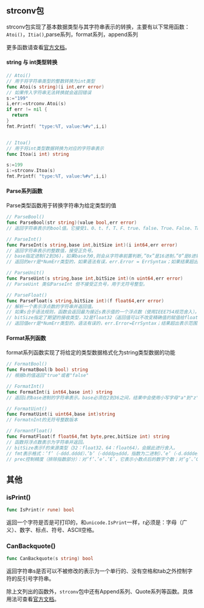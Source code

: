 ## strconv包

strconv包实现了基本数据类型与其字符串表示的转换，主要有以下常用函数：`Atoi()`，`Itia()`,parse系列，format系列，append系列

更多函数请查看[官方文档](https://golang.org/pkg/strconv/)。

#### string 与 int类型转换

```GO
// Atoi()
// 用于将字符串类型的整数转换为int类型
func Atoi(s string)(i int,err error)
// 如果传入字符串无法转换就会返回错误
s:="199"
i,err:=strconv.Atoi(s)
if err != nil {
  return
}
fmt.Printf( "type:%T, value:%#v",i,i)


// Itoa()
// 用于将int类型数据转换为对应的字符串表示
func Itoa(i int) string

s:=199
i:=strconv.Itoa(s)
fmt.Printf( "type:%T, value:%#v",i,i)
```

#### Parse系列函数

Parse类型函数用于转换字符串为给定类型的值

```GO
// ParseBool()
func ParseBool(str string)(value bool,err error)
// 返回字符串表示的bool值。它接受1、0、t、f、T、F、true、false、True、False、TRUE、FALSE;否则返回错误

// ParseInt()
func ParseInt(s string,base int,bitSize int)(i int64,err error)
// 返回字符串表示的整数值，接受正负号。
// base指定进制(2到36)，如果base为0,则会从字符串前置判断,”0x”是16进制，”0”是8进制，否则是10进制
// 返回的err是*NumErr类型的，如果语法有误，err.Error = ErrSyntax；如果结果超出类型范围err.Error = ErrRange。

// ParseUnit()
func ParseUint(s string,base int,bitSize int)(n uint64,err error)
// ParseUint 类似ParseInt 但不接受正负号，用于无符号整型。

// ParseFloat()
func ParseFloat(s string,bitSize int)(f float64,err error)
// 解析一个表示浮点数的字符串并返回值。
// 如果s合乎语法规则，函数会返回最为接近s表示值的一个浮点数（使用IEEE754规范舍入）。
// bitSize指定了期望的接收类型，32是float32（返回值可以不改变精确值的赋值给float32），64是float64；
// 返回值err是*NumErr类型的，语法有误的，err.Error=ErrSyntax；结果超出表示范围的，返回值f为±Inf，err.Error= ErrRange。
```

#### Format系列函数

format系列函数实现了将给定的类型数据格式化为string类型数据的功能

```GO
// FormatBool()
func FormatBool(b bool) string
// 根据b的值返回"true"或者"false"

// FormatInt()
func FormatInt(i int64,base int) string
// 返回i的base进制的字符串表示。base必须在2到36之间，结果中会使用小写字母"a"到"z"表示大于10的数字。

// FormatUint()
func FormatUint(i uint64,base int)string
// FormatnInt的无符号整数版本

// FormantFloat()
func FormatFloat(f float64,fmt byte,prec,bitSize int) string
// 函数将浮点数表示为字符串并返回。
// bitSize表示f的来源类型（32：float32、64：float64），会据此进行舍入。
// fmt表示格式：’f’（-ddd.dddd）、’b’（-ddddp±ddd，指数为二进制）、’e’（-d.dddde±dd，十进制指数）、’E’（-d.ddddE±dd，十进制指数）、’g’（指数很大时用’e’格式，否则’f’格式）、’G’（指数很大时用’E’格式，否则’f’格式）。
// prec控制精度（排除指数部分）：对’f’、’e’、’E’，它表示小数点后的数字个数；对’g’、’G’，它控制总的数字个数。如果prec 为-1，则代表使用最少数量的、但又必需的数字来表示f。
```

## 其他

### isPrint()

```go
func IsPrint(r rune) bool
```

返回一个字符是否是可打印的，和`unicode.IsPrint`一样，r必须是：字母（广义）、数字、标点、符号、ASCII空格。

### CanBackquote()

```go
func CanBackquote(s string) bool
```

返回字符串s是否可以不被修改的表示为一个单行的、没有空格和tab之外控制字符的反引号字符串。



除上文列出的函数外，`strconv`包中还有Append系列、Quote系列等函数。具体用法可查看[官方文档](https://golang.org/pkg/strconv/)。